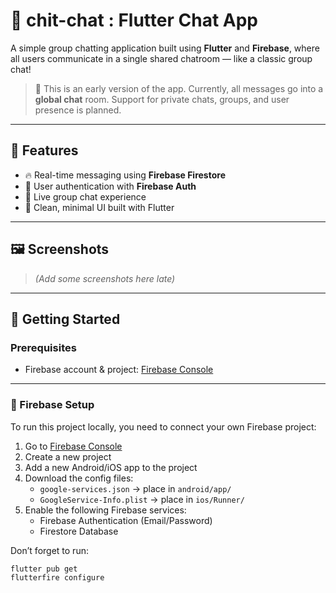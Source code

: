 # 💬 chit-chat : Flutter Chat App

A simple group chatting application built using **Flutter** and **Firebase**, where all users communicate in a single shared chatroom — like a classic group chat!

> 🚧 This is an early version of the app. Currently, all messages go into a **global chat** room. Support for private chats, groups, and user presence is planned.

---

## 📱 Features

- 🔥 Real-time messaging using **Firebase Firestore**
- 👤 User authentication with **Firebase Auth**
- 💬 Live group chat experience
- 🚀 Clean, minimal UI built with Flutter

---

## 🖼️ Screenshots

> *(Add some screenshots here late)*

---

## 🔧 Getting Started

### Prerequisites

- Firebase account & project: [Firebase Console](https://console.firebase.google.com/)
---

### 🚀 Firebase Setup

To run this project locally, you need to connect your own Firebase project:

1. Go to [Firebase Console](https://console.firebase.google.com/)
2. Create a new project
3. Add a new Android/iOS app to the project
4. Download the config files:
    - `google-services.json` → place in `android/app/`
    - `GoogleService-Info.plist` → place in `ios/Runner/`
5. Enable the following Firebase services:
    - Firebase Authentication (Email/Password)
    - Firestore Database

Don’t forget to run:
```bash
flutter pub get
flutterfire configure

